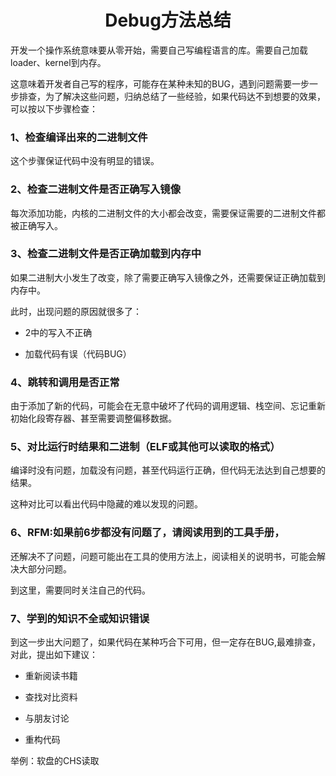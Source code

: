 # <h1 align="center">Debug方法总结</h1>

开发一个操作系统意味要从零开始，需要自己写编程语言的库。需要自己加载loader、kernel到内存。

这意味着开发者自己写的程序，可能存在某种未知的BUG，遇到问题需要一步一步排查，为了解决这些问题，归纳总结了一些经验，如果代码达不到想要的效果，可以按以下步骤检查：

### 1、检查编译出来的二进制文件

这个步骤保证代码中没有明显的错误。

### 2、检查二进制文件是否正确写入镜像

每次添加功能，内核的二进制文件的大小都会改变，需要保证需要的二进制文件都被正确写入。

### 3、检查二进制文件是否正确加载到内存中

如果二进制大小发生了改变，除了需要正确写入镜像之外，还需要保证正确加载到内存中。

此时，出现问题的原因就很多了：

* 2中的写入不正确

* 加载代码有误（代码BUG）

### 4、跳转和调用是否正常

由于添加了新的代码，可能会在无意中破坏了代码的调用逻辑、栈空间、忘记重新初始化段寄存器、甚至需要调整偏移数据。

### 5、对比运行时结果和二进制（ELF或其他可以读取的格式）

编译时没有问题，加载没有问题，甚至代码运行正确，但代码无法达到自己想要的结果。

这种对比可以看出代码中隐藏的难以发现的问题。

### 6、RFM:如果前6步都没有问题了，请阅读用到的工具手册，

还解决不了问题，问题可能出在工具的使用方法上，阅读相关的说明书，可能会解决大部分问题。

到这里，需要同时关注自己的代码。

### 7、学到的知识不全或知识错误

到这一步出大问题了，如果代码在某种巧合下可用，但一定存在BUG,最难排查，对此，提出如下建议：

* 重新阅读书籍

* 查找对比资料

* 与朋友讨论

* 重构代码

举例：软盘的CHS读取


